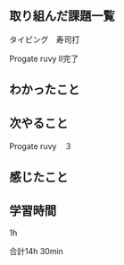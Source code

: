 ## 取り組んだ課題一覧
タイピング　寿司打

Progate ruvy II完了
## わかったこと

## 次やること
Progate ruvy　３
## 感じたこと

## 学習時間
1h

合計14h 30min

